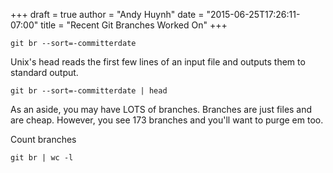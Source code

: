 +++
draft = true
author = "Andy Huynh"
date = "2015-06-25T17:26:11-07:00"
title = "Recent Git Branches Worked On"
+++

`git br --sort=-committerdate`

Unix's head reads the first few lines of an input file and outputs them to standard output.

```
git br --sort=-committerdate | head
```


As an aside, you may have LOTS of branches. Branches are just files and are cheap. However, you see 173 branches and you'll want to purge em too.

Count branches
```
git br | wc -l
```
